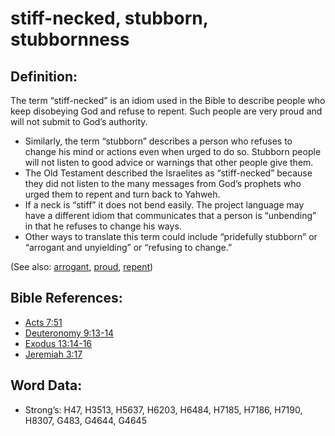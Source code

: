 # stiff-necked, stubborn, stubbornness

## Definition:

The term “stiff-necked” is an idiom used in the Bible to describe people who keep disobeying God and refuse to repent. Such people are very proud and will not submit to God’s authority.

* Similarly, the term “stubborn” describes a person who refuses to change his mind or actions even when urged to do so. Stubborn people will not listen to good advice or warnings that other people give them.
* The Old Testament described the Israelites as “stiff-necked” because they did not listen to the many messages from God’s prophets who urged them to repent and turn back to Yahweh.
* If a neck is “stiff” it does not bend easily. The project language may have a different idiom that communicates that a person is “unbending” in that he refuses to change his ways.
* Other ways to translate this term could include “pridefully stubborn” or “arrogant and unyielding” or “refusing to change.”

(See also: [arrogant](../other/arrogant.md), [proud](../other/proud.md), [repent](../kt/repent.md))

## Bible References:

* [Acts 7:51](rc://en/tn/help/act/07/51)
* [Deuteronomy 9:13-14](rc://en/tn/help/deu/09/13)
* [Exodus 13:14-16](rc://en/tn/help/exo/13/14)
* [Jeremiah 3:17](rc://en/tn/help/jer/03/17)

## Word Data:

* Strong’s: H47, H3513, H5637, H6203, H6484, H7185, H7186, H7190, H8307, G483, G4644, G4645
